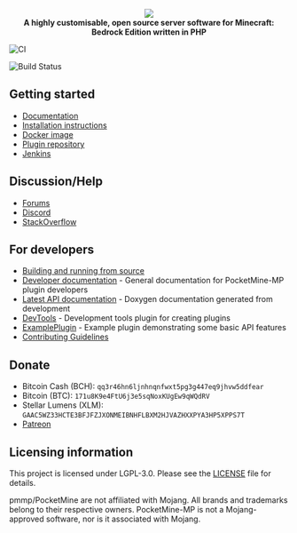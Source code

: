 <p align="center">
	<a href="https://pmmp.io"><img src="http://cdn.pocketmine.net/img/PocketMine-MP-h.png"></img></a><br>
	<b>A highly customisable, open source server software for Minecraft: Bedrock Edition written in PHP</b>
</p>

![CI](https://github.com/Blackjack200/pmmp/workflows/CI/badge.svg)

![Build Status](http://jenkins.elaina.host/job/PMMP/badge/icon)

## Getting started
- [Documentation](http://pmmp.readthedocs.org/)
- [Installation instructions](https://pmmp.readthedocs.io/en/rtfd/installation.html)
- [Docker image](https://hub.docker.com/r/pmmp/pocketmine-mp)
- [Plugin repository](https://poggit.pmmp.io/plugins)
- [Jenkins](http://jenkins.elaina.host/job/PMMP/)

## Discussion/Help
- [Forums](https://forums.pmmp.io/)
- [Discord](https://discord.gg/bmSAZBG)
- [StackOverflow](https://stackoverflow.com/tags/pocketmine)

## For developers
 * [Building and running from source](BUILDING.md)
 * [Developer documentation](https://devdoc.pmmp.io) - General documentation for PocketMine-MP plugin developers
 * [Latest API documentation](https://jenkins.pmmp.io/job/PocketMine-MP-doc/doxygen/) - Doxygen documentation generated from development
 * [DevTools](https://github.com/pmmp/DevTools/) - Development tools plugin for creating plugins
 * [ExamplePlugin](https://github.com/pmmp/ExamplePlugin/) - Example plugin demonstrating some basic API features
 * [Contributing Guidelines](CONTRIBUTING.md)

## Donate
- Bitcoin Cash (BCH): `qq3r46hn6ljnhnqnfwxt5pg3g447eq9jhvw5ddfear`
- Bitcoin (BTC): `171u8K9e4FtU6j3e5sqNoxKUgEw9qWQdRV`
- Stellar Lumens (XLM): `GAAC5WZ33HCTE3BFJFZJXONMEIBNHFLBXM2HJVAZHXXPYA3HP5XPPS7T`
- [Patreon](https://www.patreon.com/pocketminemp)

## Licensing information
This project is licensed under LGPL-3.0. Please see the [LICENSE](/LICENSE) file for details.

pmmp/PocketMine are not affiliated with Mojang. All brands and trademarks belong to their respective owners. PocketMine-MP is not a Mojang-approved software, nor is it associated with Mojang.
